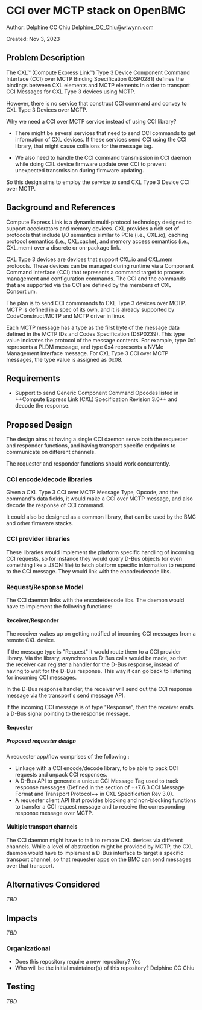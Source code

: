 # CCI over MCTP stack on OpenBMC

Author: Delphine CC Chiu
[Delphine_CC_Chiu@wiwynn.com](mailto:Delphine_CC_Chiu@wiwynn.com)

Created: Nov 3, 2023

## Problem Description

The CXL™ (Compute Express Link™) Type 3 Device Component Command Interface
(CCI) over MCTP Binding Specification (DSP0281) defines the bindings between CXL
elements and MCTP elements in order to transport CCI Messages for CXL Type 3
devices using MCTP.

However, there is no service that construct CCI command and convey to CXL Type 3
Devices over MCTP.

Why we need a CCI over MCTP service instead of using CCI library?

- There might be several services that need to send CCI commands to get
  information of CXL devices. If these services send CCI using the CCI library,
  that might cause collisions for the message tag.

- We also need to handle the CCI command transmission in CCI daemon while doing
  CXL device firmware update over CCI to prevent unexpected transmission during
  firmware updating.

So this design aims to employ the service to send CXL Type 3 Device CCI over
MCTP.

## Background and References

Compute Express Link is a dynamic multi-protocol technology designed to support
accelerators and memory devices. CXL provides a rich set of protocols that
include I/O semantics similar to PCIe (i.e., CXL.io), caching protocol semantics
(i.e., CXL.cache), and memory access semantics (i.e., CXL.mem) over a discrete
or on-package link.

CXL Type 3 devices are devices that support CXL.io and CXL.mem protocols. These
devices can be managed during runtime via a Component Command Interface (CCI)
that represents a command target to process management and configuration
commands. The CCI and the commands that are supported via the CCI are defined by
the members of CXL Consortium.

The plan is to send CCI commmands to CXL Type 3 devices over MCTP. MCTP is
defined in a spec of its own, and it is already supported by CodeConstruct/MCTP
and MCTP driver in linux.

Each MCTP message has a type as the first byte of the message data defined in
the MCTP IDs and Codes Specification (DSP0239). This type value indicates the
protocol of the message contents. For example, type 0x1 represents a PLDM
message, and type 0x4 represents a NVMe Management Interface message. For CXL
Type 3 CCI over MCTP messages, the type value is assigned as 0x08.

## Requirements

- Support to send Generic Component Command Opcodes listed in ++Compute Express
  Link (CXL) Specification Revision 3.0++ and decode the response.

## Proposed Design

The design aims at having a single CCI daemon serve both the requester and
responder functions, and having transport specific endpoints to communicate on
different channels.

The requester and responder functions should work concurrently.

### CCI encode/decode libraries

Given a CXL Type 3 CCI over MCTP Message Type, Opcode, and the command's data
fields, it would make a CCI over MCTP message, and also decode the response of
CCI command.

It could also be designed as a common library, that can be used by the BMC and
other firmware stacks.

### CCI provider libraries

These libraries would implement the platform specific handling of incoming CCI
requests, so for instance they would query D-Bus objects (or even something like
a JSON file) to fetch platform specific information to respond to the CCI
message. They would link with the encode/decode libs.

### Request/Response Model

The CCI daemon links with the encode/decode libs. The daemon would have to
implement the following functions:

#### Receiver/Responder

The receiver wakes up on getting notified of incoming CCI messages from a remote
CXL device.

If the message type is "Request" it would route them to a CCI provider library.
Via the library, asynchronous D-Bus calls would be made, so that the receiver
can register a handler for the D-Bus response, instead of having to wait for the
D-Bus response. This way it can go back to listening for incoming CCI messages.

In the D-Bus response handler, the receiver will send out the CCI response
message via the transport's send message API.

If the incoming CCI message is of type "Response", then the receiver emits a
D-Bus signal pointing to the response message.

#### Requester

##### Proposed requester design

A requester app/flow comprises of the following :

- Linkage with a CCI encode/decode library, to be able to pack CCI requests and
  unpack CCI responses.
- A D-Bus API to generate a unique CCI Message Tag used to track response
  messages (Defined in the section of ++7.6.3 CCI Message Format and Transport
  Protocol++ in CXL Specification Rev 3.0).
- A requester client API that provides blocking and non-blocking functions to
  transfer a CCI request message and to receive the corresponding response
  message over MCTP.

#### Multiple transport channels

The CCI daemon might have to talk to remote CXL devices via different channels.
While a level of abstraction might be provided by MCTP, the CXL daemon would
have to implement a D-Bus interface to target a specific transport channel, so
that requester apps on the BMC can send messages over that transport.

## Alternatives Considered

_TBD_

## Impacts

_TBD_

### Organizational

- Does this repository require a new repository? Yes
- Who will be the initial maintainer(s) of this repository? Delphine CC Chiu

## Testing

_TBD_
